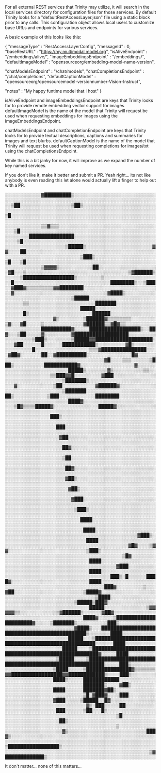 For all external REST services that Trinity may utilize, it will search in the local services directory for configuration files for those services. By default Trinity looks for a "defaultRestAccessLayer.json" file using a static block prior to any calls.
This configuration object allows local users to customize base URLs and endpoints for various services.

A basic example of this looks like this:

{
  "messageType" : "RestAccessLayerConfig",
  "messageId" : 0,
  "baseRestURL" : "https://my.multimodal.model.org",
  "isAliveEndpoint" : "/embeddings/alive/",
  "imageEmbeddingsEndpoint" : "/embeddings/",
  "defaultImageModel" : "opensourceorg/embedding-model-name-version",
  
  "chatModelsEndpoint" : "/chat/models",
  "chatCompletionsEndpoint" : "/chat/completions",
  "defaultCaptionModel" : "opensourceorg/opensourcemodel-versionnumber-Vision-Instruct",
  
  "notes" : "My happy funtime model that I host"
} 

isAliveEndpoint and imageEmbeddingsEndpoint are keys that Trinity looks for to provide remote embedding vector support for images.
defaultImageModel is the name of the model that Trinity will request be used when requesting embeddings for images using the imageEmbeddingsEndpoint.

chatModelsEndpoint and chatCompletionEndpoint are keys that Trinity looks for to provide textual descriptions, captions and summaries for images and text blurbs.
defaultCaptionModel is the name of the model that Trinity will request be used when requesting completions for images/txt using the chatCompletionsEndpoint.


While this is a bit janky for now, it will improve as we expand the number of key named services. 

If you don't like it, make it better and submit a PR.
Yeah right... its not like anybody is even reading this let alone would actually lift a finger to help out with a PR.

░░░░░░░░░░░░▓█████████▒░░░░░░░░░░░░░░░░░░░░░░░░░░░░░░░░░░░░░░░░░░░░░░░░░░░░░░░░░░░░░░░░░░░░░░░░░░░░░
░░▒██░░░░░░░░░░░░░░░░░▒██▒░░░░░░░░░░░░░░░░░░░░░░░░░░░░░░░░░░░░░░░░░░░░░░░░░░░░░░░░░░░░░░░░░░░░░░░░░░
▒█░░░░░░░░░░░░░░░░░░░░░░░░░░░░░░░░░░░░░░░░░░░░░░░░░░░░░░░░░░░░░░░░░░░░░░░░░░░░░░░░░░░░░░░░░░░░░░░░░░
░░░░░░░░░░░░▒▒▓▒▒▒░░░░░░░░░░░░░░░░░░░░░░░░░░░░░░░░░░░▒█░░░░░░░░░░░░░░░░░░░░░░░░░░░░░░░░░░░░░░░░░░░░░
░░░░░░░░███████████████░░░░░░░░░░░░░░░░░░░░░░░░░░░░░░░▒█░░░░░░░░░░░░░░░░░░░░░░░░░░░░░░░░░░░░░░░░░░░░
░░░░░░░░░░░░░░░░░░░░▒█████▒░░░░░░░░░░░░░░░░░░░░░░▓▓░░░░██░░░░░░░░░░░░░░░░░░░░░░░░░░░░░░░░░░░░░░░░░░░
░░░░░░░░░░░░░░░░░░░░░░░░░▒███▒░░░░░░░░░░░░░░░░░░░░▒█░░░▒█░░░░░░░░░░░░░░░░░░░░░░░░░░░░░░░░░░░░░░░░░░░
░░░░░░░░░░░░▒▓▓▓▓▒░░░░░░░░░░░██░░░░░░░░░░░░░░░░░░░░▓█░░░▒░░░░░░░░░░░░░░░░░░░░░░░░░░░░░░░░░░▒▓██████▒
░░░░░▒█████████████████▒░░░░░░░░▒░░░░░░░░░░░░░░░░░░░█░░░░░░░░░░░░░░░░░░░░░░░░░░░░░░░░████████▒░░▒███
░░▓███▓▒▒▒▒▒▒▒▒▒▓▓████████░░░░░░░░░░░░░░░░░░░░░░░░░░▓░░░░░░░░░░░░░░░░░░░░░░░░░░░░░░░▓████▒░░░░░░░░░░
░░░░░░░░░░░░░░░░░░░░░░▒█████░░░░░░░░░░░░░░░░░░░░░░░░░░░░▒▒░░░░░░░░░░░░░░░░░░░░░░███████░░░░░░░░░░░░░
░░░░░░░░░░░░░░░░░░░░░░░░░█████░░░░░░░░░░░░░░░░░░░░░░░░░░█▒░░░░░░░░░░░░░░░░░░░░░██████░░░░░░░░░░░░░░░
░░░░░░░░░░░░░░░░▓▒░░░░░░░░▒██████▓▒▒▒▒▒▒▒▒░░░░░░░░▒▓░░░▓█░░░░░▒░░░░░░░░░░░░░▓██████▒▒▓█▓▒▒░░░░░░░░░░
░░░░░░░░░░░░██████████▓░░░░░█████████████████▒░░██▓░░░▒██░░░░░▓░░░░░░░░░▓██████████████████░░░░░░░░░
░░░░░░░░░▒███▒░░░░░░░░▒█████▓▓███████████████████░░░░▓██░░░░░░█░░░░░░███████████▒░░░░░░░░░▓█▒░░░░░░░
░░░░░░░░░█░░░░░░░░░░░░░░░░░░▒▒▒▓███████████████░░░░▓██▓░░░░░░░██░░▓██████████░░░░░░░░░░░░░░░█▓░░░░░░
░░░░░░░░░░░░░░░░░░░░░░░░░░░░░░░░░▓█░░░░▒▒▒░░░░░░▒███▒░░░░░░░░░░███████████▓░░░░░░░░░░░░░░░░░░▓░░░░░░
░░░░░░░░░░░░░░░░░░░░░█████▒░░░░░░░▓▒░░░░░░░░░░▒▒░░░░░░░░░░░░░░░░░▒▒███▓▓█░░░░░░░░░▓███░░░░░░░░░░░░░░
░░░░░░░░░░░░░░░░░░░▒███████▒░░░░░░░░░░░░░░░░░░░░░░░░░▓░░░░░░░░░░░░▒██░░░░░░░░░░░▓██████▓░░░░░░░░░░░░
░░░░░░░░░░░░░░░░░░░▒███████░░░░░░░░░░░░░░░░░░░░░░░██▒░░░░░░░░░░░▒███░░░░░░░░░░░░████████░░░░░░░░░░░░
░░░░░░░░░░░░░░░░░░░░░████▓░░░░░░░░░░░░░░░░░░░░░░░░░░░▒█▓▒▒▒▒█████▓░░░░░░░░░░░░░░░█████▓░░░░░░░░░░░░░
░░░░░░░░░░░░░░░░░░░░░░░░░░░░░░░░░░░░░░░░░░░░░░░░░░░░░░░░░░░░░░░░░███▒░░░░░░░░░░░░░░░░░░░░░░░░░░░░░░░
░░░░░░░░░░░░░░░░░░░░░░░░░░░░░░░░░░░░░░░░░░░░░░░░░░░░░░░░░░░░░░░░░░░███░░░░░░░░░░░░░░░░░░░░░░░░░░░░░░
░░░░░░░░░░░░░░░░░░░░░░░░░░░░░░░░░░░░░░░░░░░░░░░░░░░░░░░░░░░░░░░░░░░░▓██░░░░░░░░░░░░░░░░░░░░░░░░░░░░░
░░░░░░░░░░░░░░░░░░░░░░░░░░░░░░░░░░░░░░░░░░░░░░░░░░░░░░░░░░░░░░░░░░░░░██▓░░░░░░░░░░░░░░░░░░░░░░░░░░░░
░░░░░░░░░░░░░░░░░░░░░░░░░░░░░░░░░░░░░░░░░░░░░░░░░░░░░░░░░░░░░░░░░░░░░▒██░░░░░░░░░░░░░░░░░░░░░░░░░░░░
░░░░░░░░░░░░░░░░░░░░░░░░░░░░░░░░░░░░░░░░░░░░░░░░░░░░░░░░░░░░░░░░░░░░░░██▓░░░░░░░░░░░░░░░░░░░░░░░░░░░
░░░░░░░░░░░░░░░░░░░░░░░░░░░░░░░░░░░░░░░░░░░░░░░░░░░░░░░░░░░░░░░░░░░░░░▓██▒░░░░░░░░░░░░░░░░░░░░░░░░░░
░░░░░░░░░░░░░░░░░░░░░░░░░░░░░░░░░░░░░░░░░░░░░░░░░░░░░░░░░░░░░░░░░░░░░░░▓██▒░░░░░░░░░░░░░░░░░░░░░░░░░
░░░░░░░░░░░░░░░░░░░░░░░░░░░░░░░░░░░░░░░░░░░░░░░░░░░░░░░░░░░░░░░░░░░░░░░░▓███░░░░░░░░░░░░░░░░░░░░░░░░
░░░░░░░░░░░░░░░░░░░░░░░░░░░░░░░░░░░░░░░░░░░░░░░░░░░░░░░░░░░░░░░░░░░░░░░░░▒███▒░░░░░░░░░░░░░░░░░░░░░░
░░░░░░░░░░░░░░░░░░░░░░░░░░░░░░░░░░░░░░░░░░░░░░░░░░░░░░░░░░░░░░░░░░░░░░░░░░░████░░░░░░░░░░░░░░░░░░░░░
░░░░░░░░░░░░░░░░░░░░░░░░░░░░░░░░░░░░░░░░░░░░░░░░░░░░░░░░░░░░░░░░░░░░░░░░░░░░████░░░░░░░░░░░░░░░░░░░░
░░░░░░░░░░░░░░░░░░░░░░░░░░░░░░░░░░░░░░░░░░░░▓███▒░░░░░░░░░░░░░░░░░░░░░░░░░░░░████░░░░░░░░░░░░░░░░░░░
░░░░░░░░░░░░░░░░░░░░░░░░░░░░░░░░░░░░░░░░░▓█▓░░░░▒▓▓░░░░░░░░░░░░░░░░░░░░░░░░░░▒███▒░░░░░░░░░░░░░░░░░░
░░░░░░░░░░░░░░░░░░░░░░░░░░░░░░░░░░░░░░░▒█▓░░░░░░░░░░░░░░░░░░░░░░░░░░░░░░░░░░░░████░░░░░░░░░░░░░░░░░░
░░░░░░░░░░░░░░░░░░░░░░░░░░░░░░░░░░░░░▓███░░░░░░░░░░░░░░░░░░░░░░░░░░░░░░░░░░░░░████░░░░░░░░░░░░░░░░░░
░░░░░░░░░░░░░░░░░░░░░░░░░░░░░░░░░░░███▒░█░░░░░░████▓░░░░░░░░░░░░░░░░░░░░░░░░░░████░░░░░░░░░░░░░░░░░░
░░░░░░░░░░░░░░░░░░░░░░░░░░░░░░░░░███▓░░░░░░░░░▒░░░▓██░░░░░░░░░░░░░░░░░░░░░░░▒████▓░░░░░░░░░░░░░░░░░░
░░░░░░░░░░░░░░░░░░░░░░░░░░░░░░▒████░░░░░░░░░░░░░░░░░░░░░░░░░░░░░░░░░░░░░░▒█████▒███▓░░░░░░░░░░░░░░░░
░░░░░░░░░░░░░░░░░░░░░░░░░░░░█████░░░░░░░░░░░░░░▒▓▓▓▓▓▒▒░░░░░░░░░░░░▒▓██████▒░░░░░░▓██▓░░░░░░░░░░░░░░
░░░░░░░░░░░░░░░░░░░░░░░░░░████▓░░░░░▒██████████████████████▓░░░░░▒███████▒░░░░░░░░░░███▒░░░░░░░░░░░░
░░░░░░░░░░░░░░░░░░░░░░░▓████▒░░░█████████████████████████████████████████████▒░░░░░░░████░░░░░░░░░░░
░░░░░░░░░░░░░░░░░░░░░█████░░░▒██████████████████████████████████████████████████░░░░░░████░░░░░░░░░░
░░░░░░░░░░░░░░░░░░░█████░░░░▒████████████████████████████████████████████████████▓░░░░░████░░░░░░░░░
░░░░░░░░░░░░░░░░░▒█████░░░░▒███████████████████████████████████████████████████████░░░░░███▒░░░░░░░░
░░░░░░░░░░░░░░░░▒████░░░░░▒███████████████▓▒▒▒▒▒▒▒▓▓█████████████████▓▓████████████▒░░░░███▒░░░░░░░░
░░░░░░░░░░░░░░░░████▒░░░░░████████████░░░░░░░░░░░░░░░░░░░░░░░░░░░░░░░░░░░░░░███████▒░░░░▓██▒░░░░░░░░
░░░░░░░░░░░░░░░░████░░░░░░███████▓██▒░░░░░░░░░░░░░░░░░░░░░░░░░░░░░░░░░░░░░░░▒█░▓███▓░░░░███░░░░░░░░░
░░░░░░░░░░░░░░░░▓███░░░░░▒█████░░█▓░░░░░░░░░░░░░░░░░░░░░░░░░░░░░░░░░░░░░░░░░░▓▒░███░░░░░██░░░░░░░░░░
░░░░░░░░░░░░░░░░░███░░░░░░▒██░░░█▒░░░░░░░░░░░░░░░░░░░░░░░░░░░░░░░░░░░░░░░░░░░░░░░░░░░░░▒█░░░░░░░░░░░
░░░░░░░░░░░░░░░░░░██▒░░░░░░░░░░░░░░░░░░░░░░░░░░░░░░░░░░░░░░░░░░░░░░░░░░░░░░░░░░░░░░░░░░▒░░░░░░░░░░░░
░░░░░░░░░░░░░░░░░░░▓▒░░░░░░░░░░░░░░░░░░░░░░░░░░███▓▒░░░░░░░░░░░░░░░░░░░░░░░░░░░░░░░░░░░░░░░░░░░░░░░░
░░░░░░░░░░░░░░░░░░░░░░░░░░░░░░░░░░░░░░░░░░░░░░░░░░▒█████████████████▒░░░░░░░░░░░░░░░░░░░░░░░░░░░░░░░
░░░░░░░░░░░░░░░░░░░░░░░░░░░░░░░░░░░░░░░░░░░░░░░░▒▓█████████████▒░░░░░░░░░░░░░░░░░░░░░░░░░░░░░░░░░░░░

It don't matter... none of this matters...